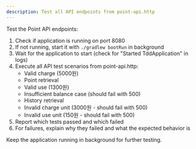 ```yaml
---
description: Test all API endpoints from point-api.http
---
```


Test the Point API endpoints:

1. Check if application is running on port 8080
2. If not running, start it with `./gradlew bootRun` in background
3. Wait for the application to start (check for "Started TddApplication" in logs)
4. Execute all API test scenarios from point-api.http:
   - Valid charge (5000원)
   - Point retrieval
   - Valid use (1300원)
   - Insufficient balance case (should fail with 500)
   - History retrieval
   - Invalid charge unit (3000원 - should fail with 500)
   - Invalid use unit (150원 - should fail with 500)
5. Report which tests passed and which failed
6. For failures, explain why they failed and what the expected behavior is

Keep the application running in background for further testing.
